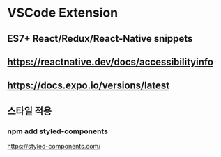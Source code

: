 
# VSCode Extension
## ES7+ React/Redux/React-Native snippets

## https://reactnative.dev/docs/accessibilityinfo

## https://docs.expo.io/versions/latest


## 스타일 적용

### npm add styled-components

https://styled-components.com/